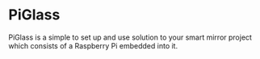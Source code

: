# PiGlass
PiGlass is a simple to set up and use solution to your smart mirror project which consists of a Raspberry Pi embedded into it.